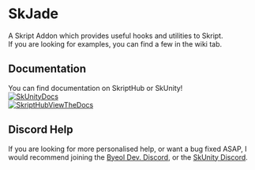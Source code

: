 # SkJade
A Skript Addon which provides useful hooks and utilities to Skript.  
If you are looking for examples, you can find a few in the wiki tab.

## Documentation

You can find documentation on SkriptHub or SkUnity!  
[![SkUnityDocs](https://skunity.com/branding/buttons/get_on_docs_4.png)](https://docs.skunity.com/syntax/search/from:skjade)  
[![SkriptHubViewTheDocs](http://skripthub.net/static/addon/ViewTheDocsButton.png)](http://skripthub.net/docs/?addon=SkJade)

## Discord Help
If you are looking for more personalised help, or want a bug fixed ASAP, I would recommend joining the [Byeol 
 Dev. Discord](https://discord.gg/3RWFg2xDBF), or the [SkUnity Discord](https://discord.gg/Skript). 